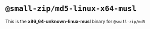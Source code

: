# `@small-zip/md5-linux-x64-musl`

This is the **x86_64-unknown-linux-musl** binary for `@small-zip/md5`
